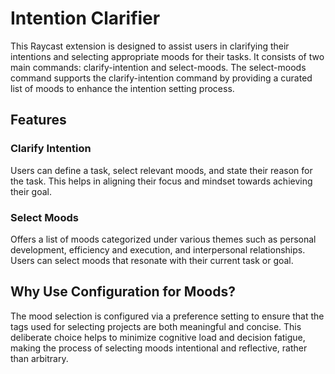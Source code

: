 # Intention Clarifier

This Raycast extension is designed to assist users in clarifying their intentions and selecting appropriate moods for their tasks. It consists of two main commands: clarify-intention and select-moods. The select-moods command supports the clarify-intention command by providing a curated list of moods to enhance the intention setting process.

## Features
### Clarify Intention
Users can define a task, select relevant moods, and state their reason for the task. This helps in aligning their focus and mindset towards achieving their goal.

### Select Moods
Offers a list of moods categorized under various themes such as personal development, efficiency and execution, and interpersonal relationships. Users can select moods that resonate with their current task or goal.

## Why Use Configuration for Moods?
The mood selection is configured via a preference setting to ensure that the tags used for selecting projects are both meaningful and concise. This deliberate choice helps to minimize cognitive load and decision fatigue, making the process of selecting moods intentional and reflective, rather than arbitrary.